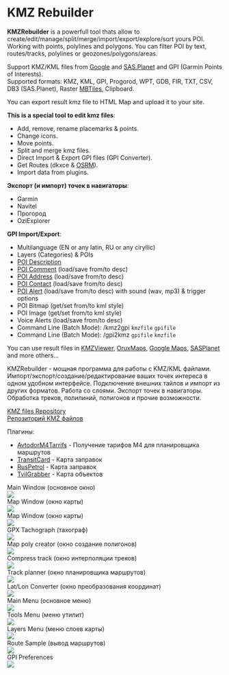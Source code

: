 # KMZ Rebuilder

**KMZRebuilder** is a powerfull tool thats allow to create/edit/manage/split/merge/import/export/explore/sort yours POI.    
Working with points, polylines and polygons. You can filter POI by text, routes/tracks, polylines or geozones/polygons/areas.    

Support KMZ/KML files from [Google](https://www.google.com/maps/d/) and [SAS.Planet](http://www.sasgis.org/sasplaneta/) and GPI (Garmin Points of Interests).    
Supported formats: KMZ, KML, GPI, Progorod, WPT, GDB, FIR, TXT, CSV, DB3 (SAS.Planet), Raster [MBTiles](https://wiki.openstreetmap.org/wiki/MBTiles), Clipboard.        

You can export result kmz file to HTML Map and upload it to your site.    

**This is a special tool to edit kmz files**:    
- Add, remove, rename placemarks & points.
- Change icons.
- Move points.
- Split and merge kmz files.
- Direct Import & Export GPI files (GPI Converter).    
- Get Routes (dkxce & [OSRM](http://project-osrm.org/docs/v5.15.2/api/)).    
- Import data from plugins.

**Экспорт (и импорт) точек в навигаторы**:
- Garmin
- Navitel
- Прогород
- OziExplorer

**GPI Import/Export**:
- Multilanguage (EN or any latin, RU or any ciryllic)
- Layers (Categories) & POIs 
- [POI Description](https://github.com/dkxce/KMZRebuilder/blob/master/bin/Debug/gpiwriter_comaddcon_help.txt)
- [POI Comment](https://github.com/dkxce/KMZRebuilder/blob/master/bin/Debug/gpiwriter_comaddcon_help.txt) (load/save from/to desc)
- [POI Address](https://github.com/dkxce/KMZRebuilder/blob/master/bin/Debug/gpiwriter_comaddcon_help.txt) (load/save from/to desc)
- [POI Contact](https://github.com/dkxce/KMZRebuilder/blob/master/bin/Debug/gpiwriter_comaddcon_help.txt) (load/save from/to desc)
- [POI Alert](https://github.com/dkxce/KMZRebuilder/blob/master/bin/Debug/gpiwriter_alert_help.txt) (load/save from/to desc) with sound (wav, mp3) & trigger options
- POI Bitmap (get/set from/to kml style)
- POI Image (get/set from/to kml style)
- Voice Alerts (load/save from/to desc)     
- Command Line (Batch Mode): /kmz2gpi `kmzfile` `gpifile`    
- Command Line (Batch Mode): /gpi2kmz `gpifile` `kmzfile`    

You can use result files in [KMZViewer](https://github.com/dkxce/KMZViewer), [OruxMaps](http://oruxmaps.com), [Google Maps](https://www.google.com/maps/d/), [SASPlanet](http://www.sasgis.org/sasplaneta/) and more others...

KMZRebuilder - мощная программа для работы с KMZ/KML файлами. Импорт/экспорт/создание/редактирование ваших точек интереса в одном удобном интерфейсе. Подключение внешних тайлов и импорт из других форматов. Работа со слоями. Экспорт точек в навигаторы. Обработка треков, полилиний, полигонов и прочие возможности. 

[KMZ files Repository](https://github.com/dkxce/KMZ_FILES)     
[Репозиторий KMZ файлов](https://github.com/dkxce/KMZ_FILES)    

Плагины:
* [AvtodorM4Tarrifs](https://github.com/dkxce/AvtodorM4Tarrifs) - Получение тарифов М4 для планировщика маршрутов
* [TransitCard](https://github.com/dkxce/TransitCardGrabber) - Карта заправок 
* [RusPetrol](https://github.com/dkxce/RusPetrolGrabber) - Карта заправок
* [TvilGrabber](https://github.com/dkxce/TvilGrabber) - Карта объектов

Main Window (основное окно)     
<img src="window1.png"/>     
Map Window (окно карты)     
<img src="window2.png"/>     
Map Window (окно карты)     
<img src="window3.png"/>     
GPX Tachograph (тахограф)     
<img src="window4.png"/>     
Map poly creator (окно создание полигонов)     
<img src="window5.png"/>     
Compress track (окно интерполяции треков)     
<img src="window6.png"/>     
Track planner (окно планировщика маршрутов)     
<img src="window7.png"/>     
Lat/Lon Converter (окно преобразования координат)     
<img src="window8.png"/>     
Main Menu (основное меню)     
<img src="window9.png"/>     
Tools Menu (меню утилит)     
<img src="windowA.png"/>     
Layers Menu (меню слоев карты)     
<img src="windowB.png"/>     
Route Sample (вывод маршрутов)     
<img src="windowC.png"/>     
GPI Preferences     
<img src="window_pref.png"/>     
